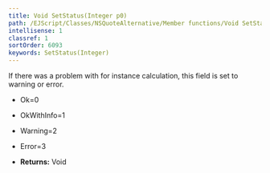 ```yaml
---
title: Void SetStatus(Integer p0)
path: /EJScript/Classes/NSQuoteAlternative/Member functions/Void SetStatus(Integer p_0)
intellisense: 1
classref: 1
sortOrder: 6093
keywords: SetStatus(Integer)
---
```


If there was a problem with for instance calculation, this field is set to warning or error.

* Ok=0
* OkWithInfo=1
* Warning=2
* Error=3

* **Returns:** Void


